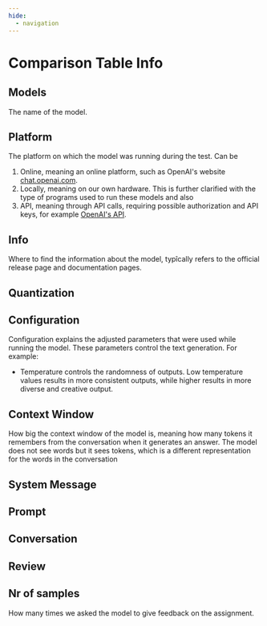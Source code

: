 ```yaml
---
hide:
  - navigation 
---
```


# Comparison Table Info

## Models
The name of the model.

## Platform

The platform on which the model was running during the test. Can be

1. Online, meaning an online platform, such as OpenAI's website [chat.openai.com](https://chat.openai.com/).
2. Locally, meaning on our own hardware. This is further clarified with the type of programs used to run these models and also 
3. API, meaning through API calls, requiring possible authorization and API keys, for example [OpenAI's API](https://platform.openai.com/docs/api-reference).


## Info
Where to find the information about the model, typîcally refers to the official release page and documentation pages. 


## Quantization


## Configuration
Configuration explains the adjusted parameters that were used while running the model. These parameters control the text generation. For example:

- Temperature controls the randomness of outputs. Low temperature values results in more consistent outputs, while higher results in more diverse and creative output.


## Context Window
How big the context window of the model is, meaning how many tokens it remembers from the conversation when it generates an answer.
The model does not see words but it sees tokens, which is a different representation for the words in the conversation

## System Message

## Prompt

## Conversation

## Review

## Nr of samples
How many times we asked the model to give feedback on the assignment.

#

#

